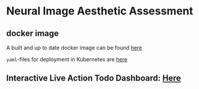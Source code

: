 # Neural Image Aesthetic Assessment

## docker image
A built and up to date docker image can be found [here](https://hub.docker.com/r/janpf/niaa)

`yaml`-files for deployment in Kubernetes are [here](k8s)

## Interactive Live Action Todo Dashboard: [Here](https://github.com/janpf/NIAA/search?q=TODO+OR+FIXME)
